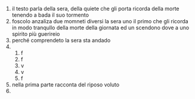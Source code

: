 
1) il testo parla della sera, della quiete che gli porta ricorda della morte tenendo a bada il suo tormento
2) foscolo anzaliza due momneti diversi la sera uno il primo che gli ricorda in modo tranqullo della morte della giornata ed un scendono dove a uno spirito più guerireio  
3) perché comprendeto la sera sta andado 
4) 
	  1. f
	  2. f
	  3. v
	  4. v
	  5. f
5)  nella prima parte racconta del riposo  voluto 
6) 